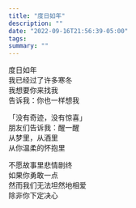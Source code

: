 ```yaml
---
title: "度日如年"
description: ""
date: "2022-09-16T21:56:39-05:00"
tags: 
summary: ""
---
```

度日如年\
我已经过了许多寒冬\
我想要你来找我\
告诉我：你也一样想我

「没有奇迹，没有惊喜」\
朋友们告诉我：醒一醒\
从梦里，从酒里\
从你温柔的怀抱里

不愿故事里悲情剧终\
如果你勇敢一点\
然而我们无法坦然地相爱\
除非你下定决心
